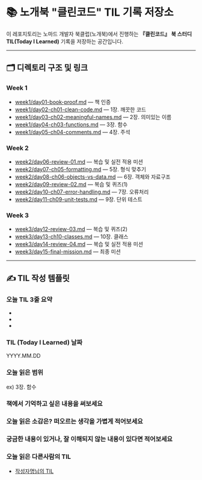 # 📚 노개북 "클린코드" TIL 기록 저장소

이 레포지토리는 노마드 개발자 북클럽(노개북)에서 진행하는 **『클린코드』 북 스터디 TIL(Today I Learned)** 기록을 저장하는 공간입니다.

---

## 🗂 디렉토리 구조 및 링크

### **Week 1**

* [week1/day01-book-proof.md](https://github.com/yuhyeon99/book-clean-code-til/blob/main/week1/day01-book-proof.md) — 책 인증
* [week1/day02-ch01-clean-code.md](https://github.com/yuhyeon99/book-clean-code-til/blob/main/week1/day02-ch01-clean-code.md) — 1장. 깨끗한 코드
* [week1/day03-ch02-meaningful-names.md](https://github.com/yuhyeon99/book-clean-code-til/blob/main/week1/day03-ch02-meaningful-names.md) — 2장. 의미있는 이름
* [week1/day04-ch03-functions.md](https://github.com/yuhyeon99/book-clean-code-til/blob/main/week1/day04-ch03-functions.md) — 3장. 함수
* [week1/day05-ch04-comments.md](https://github.com/yuhyeon99/book-clean-code-til/blob/main/week1/day05-ch04-comments.md) — 4장. 주석

### **Week 2**

* [week2/day06-review-01.md](https://github.com/yuhyeon99/book-clean-code-til/blob/main/week2/day06-review-01.md) — 복습 및 실전 적용 미션
* [week2/day07-ch05-formatting.md](https://github.com/yuhyeon99/book-clean-code-til/blob/main/week2/day07-ch05-formatting.md) — 5장. 형식 맞추기
* [week2/day08-ch06-objects-vs-data.md](https://github.com/yuhyeon99/book-clean-code-til/blob/main/week2/day08-ch06-objects-vs-data.md) — 6장. 객체와 자료구조
* [week2/day09-review-02.md](https://github.com/yuhyeon99/book-clean-code-til/blob/main/week2/day09-review-02.md) — 복습 및 퀴즈(1)
* [week2/day10-ch07-error-handling.md](https://github.com/yuhyeon99/book-clean-code-til/blob/main/week2/day10-ch07-error-handling.md) — 7장. 오류처리
* [week2/day11-ch09-unit-tests.md](https://github.com/yuhyeon99/book-clean-code-til/blob/main/week2/day11-ch09-unit-tests.md) — 9장. 단위 테스트

### **Week 3**

* [week3/day12-review-03.md](https://github.com/yuhyeon99/book-clean-code-til/blob/main/week3/day12-review-03.md) — 복습 및 퀴즈(2)
* [week3/day13-ch10-classes.md](https://github.com/yuhyeon99/book-clean-code-til/blob/main/week3/day13-ch10-classes.md) — 10장. 클래스
* [week3/day14-review-04.md](https://github.com/yuhyeon99/book-clean-code-til/blob/main/week3/day14-review-04.md) — 복습 및 실전 적용 미션
* [week3/day15-final-mission.md](https://github.com/yuhyeon99/book-clean-code-til/blob/main/week3/day15-final-mission.md) — 최종 미션

---

## ✍️ TIL 작성 템플릿

### 오늘 TIL 3줄 요약

- 
- 
- 

### TIL (Today I Learned) 날짜

YYYY.MM.DD

### 오늘 읽은 범위

ex) 3장. 함수

### 책에서 기억하고 싶은 내용을 써보세요



### 오늘 읽은 소감은? 떠오르는 생각을 가볍게 적어보세요



### 궁금한 내용이 있거나, 잘 이해되지 않는 내용이 있다면 적어보세요



### 오늘 읽은 다른사람의 TIL

- [작성자명님의 TIL](링크)
